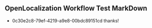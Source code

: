 ## OpenLocalization Workflow Test MarkDown
* 0c30e2c8-79ef-4219-a9e8-00bdc89151cd thanks!

<!--HONumber=Jul16_HO3-->


